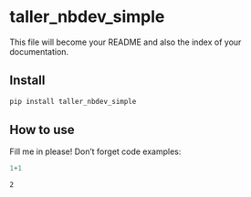 # taller_nbdev_simple


<!-- WARNING: THIS FILE WAS AUTOGENERATED! DO NOT EDIT! -->

This file will become your README and also the index of your
documentation.

## Install

``` sh
pip install taller_nbdev_simple
```

## How to use

Fill me in please! Don’t forget code examples:

``` python
1+1
```

    2
